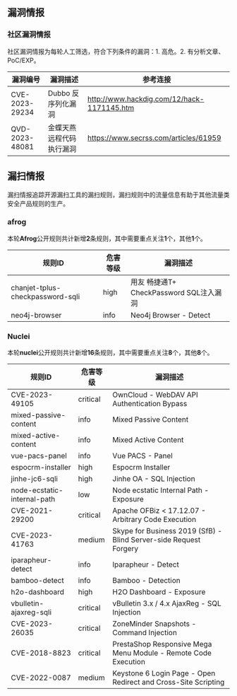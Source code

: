 ## 漏洞情报

### 社区漏洞情报

社区漏洞情报为每轮人工筛选，符合下列条件的漏洞：1. 高危。2. 有分析文章、PoC/EXP。

| 漏洞编号       | 漏洞描述                 | 参考连接                                   |
| -------------- | ------------------------ | ------------------------------------------ |
| CVE-2023-29234 | Dubbo 反序列化漏洞       | http://www.hackdig.com/12/hack-1171145.htm |
| QVD-2023-48081 | 金蝶天燕远程代码执行漏洞 | https://www.secrss.com/articles/61959      |

## 漏扫情报

漏扫情报追踪开源漏扫工具的漏扫规则，漏扫规则中的流量信息有助于其他流量类安全产品规则的生产。

### afrog

本轮**Afrog**公开规则共计新增**2**条规则，其中需要重点关注**1**个，其他**1**个。

| 规则ID                           | 危害等级 | 漏洞描述                                |
| -------------------------------- | -------- | --------------------------------------- |
| chanjet-tplus-checkpassword-sqli | high     | 用友 畅捷通T+ CheckPassword SQL注入漏洞 |
| neo4j-browser                    | info     | Neo4j Browser - Detect                  |

### Nuclei

本轮**nuclei**公开规则共计新增**16**条规则，其中需要重点关注**8**个，其他**8**个。

| 规则ID                      | 危害等级 | 漏洞描述                                                     |
| --------------------------- | -------- | ------------------------------------------------------------ |
| CVE-2023-49105              | critical | OwnCloud - WebDAV API Authentication Bypass                  |
| mixed-passive-content       | info     | Mixed Passive Content                                        |
| mixed-active-content        | info     | Mixed Active Content                                         |
| vue-pacs-panel              | info     | Vue PACS - Panel                                             |
| espocrm-installer           | high     | Espocrm Installer                                            |
| jinhe-jc6-sqli              | high     | Jinhe OA - SQL Injection                                     |
| node-ecstatic-internal-path | low      | Node ecstatic Internal Path - Exposure                       |
| CVE-2021-29200              | critical | Apache OFBiz < 17.12.07 - Arbitrary Code Execution           |
| CVE-2023-41763              | medium   | Skype for Business 2019 (SfB) - Blind Server-side Request Forgery |
| iparapheur-detect           | info     | Iparapheur - Detect                                          |
| bamboo-detect               | info     | Bamboo - Detection                                           |
| h2o-dashboard               | high     | H2O Dashboard - Exposure                                     |
| vbulletin-ajaxreg-sqli      | critical | vBulletin 3.x / 4.x AjaxReg - SQL Injection                  |
| CVE-2023-26035              | critical | ZoneMinder Snapshots - Command Injection                     |
| CVE-2018-8823               | critical | PrestaShop Responsive Mega Menu Module - Remote Code Execution |
| CVE-2022-0087               | medium   | Keystone 6 Login Page - Open Redirect and Cross-Site Scripting |